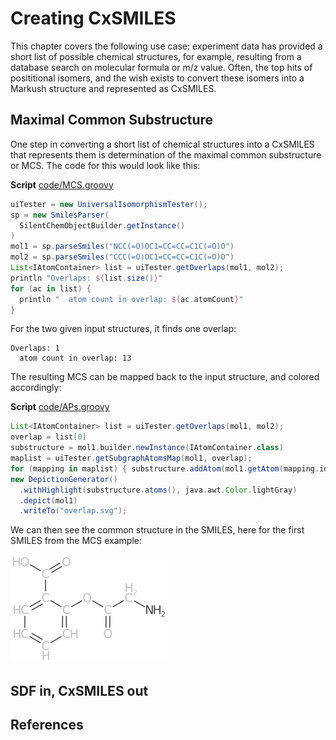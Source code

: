 # Creating CxSMILES

This chapter covers the following use case: experiment data has provided
a short list of possible chemical structures, for example, resulting from
a database search on <a name="tp1">molecular formula</a> or <a name="tp2">m/z value</a>. Often, the top hits
of <a name="tp3">posititional isomers</a>, and the wish exists to convert these isomers
into a Markush structure and represented as CxSMILES.

## Maximal Common Substructure

One step in converting a short list of chemical structures into a CxSMILES
that represents them is determination of the <a name="tp4">maximal common substructure</a>
or <a name="tp5">MCS</a>. The code for this would look like this:

**Script** [code/MCS.groovy](code/MCS.code.md)
```groovy
uiTester = new UniversalIsomorphismTester();
sp = new SmilesParser(
  SilentChemObjectBuilder.getInstance()
)
mol1 = sp.parseSmiles("NCC(=O)OC1=CC=CC=C1C(=O)O")
mol2 = sp.parseSmiles("CCC(=O)OC1=CC=CC=C1C(=O)O")
List<IAtomContainer> list = uiTester.getOverlaps(mol1, mol2);
println "Overlaps: ${list.size()}"
for (ac in list) {
  println "  atom count in overlap: ${ac.atomCount}"
}
```

For the two given input structures, it finds one overlap:

```
Overlaps: 1
  atom count in overlap: 13
```

The resulting MCS can be mapped back to the input structure, and colored
accordingly:

**Script** [code/APs.groovy](code/APs.code.md)
```groovy
List<IAtomContainer> list = uiTester.getOverlaps(mol1, mol2);
overlap = list[0]
substructure = mol1.builder.newInstance(IAtomContainer.class)
maplist = uiTester.getSubgraphAtomsMap(mol1, overlap);
for (mapping in maplist) { substructure.addAtom(mol1.getAtom(mapping.id1)) }
new DepictionGenerator()
  .withHighlight(substructure.atoms(), java.awt.Color.lightGray)
  .depict(mol1)
  .writeTo("overlap.svg");
```

We can then see the common structure in the SMILES, here for the first SMILES
from the MCS example:

![SVG depiction of the lipds](./images/generated/overlap.svg)

## SDF in, CxSMILES out


## References



